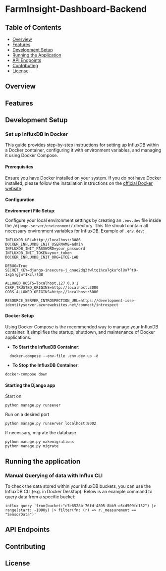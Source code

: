 # FarmInsight-Dashboard-Backend

## Table of Contents
- [Overview](#overview)
- [Features](#features)
- [Development Setup](#development-setup)
- [Running the Application](#running-the-application)
- [API Endpoints](#api-endpoints)
- [Contributing](#contributing)
- [License](#license)

## Overview
## Features

## Development Setup

### Set up InfluxDB in Docker

This guide provides step-by-step instructions for setting up InfluxDB within a Docker container, configuring it with 
environment variables, and managing it using Docker Compose.

#### Prerequisites

Ensure you have Docker installed on your system. 
If you do not have Docker installed, please follow the installation instructions on the [official Docker website](https://docs.docker.com/get-docker/).

#### Configuration

**Environment File Setup**:

Configure your local environment settings by creating an `.env.dev` file inside the `/django-server/environment/` directory. 
This file should contain all necessary environment variables for InfluxDB.
Example of `.env.dev`:
```
INFLUXDB_URL=http://localhost:8086
DOCKER_INFLUXDB_INIT_USERNAME=admin
INFLUXDB_INIT_PASSWORD=your_password
INFLUXDB_INIT_TOKEN=your_token
DOCKER_INFLUXDB_INIT_ORG=ETCE-LAB

DEBUG=True
SECRET_KEY=django-insecure-j_qnae2dq2!wltq1%ca7gku^ol8o7^t9-1xg5)gjw*1kcl)!d8

ALLOWED_HOSTS=localhost,127.0.0.1
CSRF_TRUSTED_ORIGINS=http://localhost:3000
CORS_ALLOWED_ORIGINS=http://localhost:3000

RESOURCE_SERVER_INTROSPECTION_URL=https://development-isse-identityserver.azurewebsites.net/connect/introspect
```

#### Docker Setup

Using Docker Compose is the recommended way to manage your InfluxDB container.
It simplifies the startup, shutdown, and maintenance of Docker applications.

- **To Start the InfluxDB Container**:
```
  docker-compose --env-file .env.dev up -d
```
- **To Stop the InfluxDB Container**:
```
docker-compose down
```

#### Starting the Django app
Start on 
```
python manage.py runsever
```
Run on a desired port
```
python manage.py runserver localhost:8002 
```

If necessary, migrate the database
```
python manage.py makemigrations
python manage.py migrate
```

## Running the application
### Manual Querying of data with Influx CLI

To check the data stored within your InfluxDB buckets, you can use the InfluxDB CLI (e.g. in Docker Desktop). 
Below is an example command to query data from a specific bucket:
```
influx query 'from(bucket:"c7e6528b-76fd-4895-8bb9-c6cd500fc152") |> range(start: -1000y) |> filter(fn: (r) => r._measurement == "SensorData")'
```

## API Endpoints
## Contributing
## License